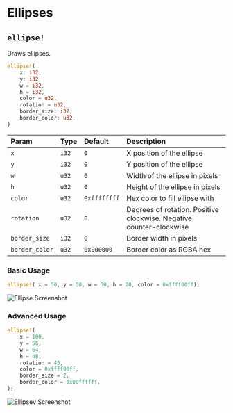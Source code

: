 # Ellipses

## `ellipse!`

Draws ellipses.

```rust title="turbo::canvas"
ellipse!(
    x: i32,
    y: i32,
    w = i32,
    h = i32,
    color = u32,
    rotation = u32,
    border_size: i32,
    border_color: u32,
)
```

| Param           | Type  | Default      | Description                                                         |
| :-------------- | :---- | :----------- | :------------------------------------------------------------------ |
| `x`             | `i32` | `0`          | X position of the ellipse                                           |
| `y`             | `i32` | `0`          | Y position of the ellipse                                           |
| `w`             | `u32` | `0`          | Width of the ellipse in pixels                                      |
| `h`             | `u32` | `0`          | Height of the ellipse in pixels                                     |
| `color`         | `u32` | `0xffffffff` | Hex color to fill ellipse with                                      |
| `rotation`      | `u32` | `0`          | Degrees of rotation. Positive clockwise. Negative counter-clockwise |
| `border_size`   | `i32` | `0`          | Border width in pixels                                              |
| `border_color`  | `u32` | `0x000000`   | Border color as RGBA hex                                            |


### Basic Usage

```rust
ellipse!( x = 50, y = 50, w = 30, h = 20, color = 0xffff00ff);
```

![Ellipse Screenshot](/ellipse_screenshot.png)

### Advanced Usage

```rust
ellipse!(
    x = 100,
    y = 56,
    w = 64,
    h = 48,
    rotation = 45,
    color = 0xffff00ff,
    border_size = 2,
    border_color = 0x00ffffff,
);
```

![Ellipsev Screenshot](/ellipsev_screenshot.png)
